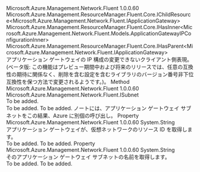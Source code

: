 <Type Name="IApplicationGatewayIPConfiguration" FullName="Microsoft.Azure.Management.Network.Fluent.IApplicationGatewayIPConfiguration">
  <TypeSignature Language="C#" Value="public interface IApplicationGatewayIPConfiguration : Microsoft.Azure.Management.ResourceManager.Fluent.Core.IChildResource&lt;Microsoft.Azure.Management.Network.Fluent.IApplicationGateway&gt;, Microsoft.Azure.Management.ResourceManager.Fluent.Core.IHasInner&lt;Microsoft.Azure.Management.Network.Fluent.Models.ApplicationGatewayIPConfigurationInner&gt;, Microsoft.Azure.Management.ResourceManager.Fluent.Core.IHasParent&lt;Microsoft.Azure.Management.Network.Fluent.IApplicationGateway&gt;" />
  <TypeSignature Language="ILAsm" Value=".class public interface auto ansi abstract IApplicationGatewayIPConfiguration implements class Microsoft.Azure.Management.ResourceManager.Fluent.Core.IChildResource`1&lt;class Microsoft.Azure.Management.Network.Fluent.IApplicationGateway&gt;, class Microsoft.Azure.Management.ResourceManager.Fluent.Core.IHasInner`1&lt;class Microsoft.Azure.Management.Network.Fluent.Models.ApplicationGatewayIPConfigurationInner&gt;, class Microsoft.Azure.Management.ResourceManager.Fluent.Core.IHasName, class Microsoft.Azure.Management.ResourceManager.Fluent.Core.IHasParent`1&lt;class Microsoft.Azure.Management.Network.Fluent.IApplicationGateway&gt;, class Microsoft.Azure.Management.ResourceManager.Fluent.Core.ResourceActions.IIndexable" />
  <TypeSignature Language="DocId" Value="T:Microsoft.Azure.Management.Network.Fluent.IApplicationGatewayIPConfiguration" />
  <TypeSignature Language="VB.NET" Value="Public Interface IApplicationGatewayIPConfiguration&#xA;Implements IChildResource(Of IApplicationGateway), IHasInner(Of ApplicationGatewayIPConfigurationInner), IHasParent(Of IApplicationGateway)" />
  <TypeSignature Language="F#" Value="type IApplicationGatewayIPConfiguration = interface&#xA;    interface IHasInner&lt;ApplicationGatewayIPConfigurationInner&gt;&#xA;    interface IChildResource&lt;IApplicationGateway&gt;&#xA;    interface IHasName&#xA;    interface IIndexable&#xA;    interface IHasParent&lt;IApplicationGateway&gt;" />
  <AssemblyInfo>
    <AssemblyName>Microsoft.Azure.Management.Network.Fluent</AssemblyName>
    <AssemblyVersion>1.0.0.60</AssemblyVersion>
  </AssemblyInfo>
  <Interfaces>
    <Interface>
      <InterfaceName>Microsoft.Azure.Management.ResourceManager.Fluent.Core.IChildResource&lt;Microsoft.Azure.Management.Network.Fluent.IApplicationGateway&gt;</InterfaceName>
    </Interface>
    <Interface>
      <InterfaceName>Microsoft.Azure.Management.ResourceManager.Fluent.Core.IHasInner&lt;Microsoft.Azure.Management.Network.Fluent.Models.ApplicationGatewayIPConfigurationInner&gt;</InterfaceName>
    </Interface>
    <Interface>
      <InterfaceName>Microsoft.Azure.Management.ResourceManager.Fluent.Core.IHasParent&lt;Microsoft.Azure.Management.Network.Fluent.IApplicationGateway&gt;</InterfaceName>
    </Interface>
  </Interfaces>
  <Docs>
    <summary>
            アプリケーション ゲートウェイの IP 構成の変更できないクライアント側表現。
            </summary>
    <remarks>
            (ベータ版: この機能はプレビュー期間中および将来のリリースでは、任意の互換性の期待に関係なく、削除を含む設定を含むライブラリのバージョン番号非下位互換性を保つ方法で変更されるようです。)。
            </remarks>
  </Docs>
  <Members>
    <Member MemberName="GetSubnet">
      <MemberSignature Language="C#" Value="public Microsoft.Azure.Management.Network.Fluent.ISubnet GetSubnet ();" />
      <MemberSignature Language="ILAsm" Value=".method public hidebysig newslot virtual instance class Microsoft.Azure.Management.Network.Fluent.ISubnet GetSubnet() cil managed" />
      <MemberSignature Language="DocId" Value="M:Microsoft.Azure.Management.Network.Fluent.IApplicationGatewayIPConfiguration.GetSubnet" />
      <MemberSignature Language="VB.NET" Value="Public Function GetSubnet () As ISubnet" />
      <MemberSignature Language="F#" Value="abstract member GetSubnet : unit -&gt; Microsoft.Azure.Management.Network.Fluent.ISubnet" Usage="iApplicationGatewayIPConfiguration.GetSubnet " />
      <MemberType>Method</MemberType>
      <AssemblyInfo>
        <AssemblyName>Microsoft.Azure.Management.Network.Fluent</AssemblyName>
        <AssemblyVersion>1.0.0.60</AssemblyVersion>
      </AssemblyInfo>
      <ReturnValue>
        <ReturnType>Microsoft.Azure.Management.Network.Fluent.ISubnet</ReturnType>
      </ReturnValue>
      <Parameters />
      <Docs>
        <summary>To be added.</summary>
        <returns>To be added.</returns>
        <remarks>To be added.</remarks>
        <return>
            ノートには、アプリケーション ゲートウェイ サブネットをこの結果、Azure に別個の呼び出し。
            </return>
      </Docs>
    </Member>
    <Member MemberName="NetworkId">
      <MemberSignature Language="C#" Value="public string NetworkId { get; }" />
      <MemberSignature Language="ILAsm" Value=".property instance string NetworkId" />
      <MemberSignature Language="DocId" Value="P:Microsoft.Azure.Management.Network.Fluent.IApplicationGatewayIPConfiguration.NetworkId" />
      <MemberSignature Language="VB.NET" Value="Public ReadOnly Property NetworkId As String" />
      <MemberSignature Language="F#" Value="member this.NetworkId : string" Usage="Microsoft.Azure.Management.Network.Fluent.IApplicationGatewayIPConfiguration.NetworkId" />
      <MemberType>Property</MemberType>
      <AssemblyInfo>
        <AssemblyName>Microsoft.Azure.Management.Network.Fluent</AssemblyName>
        <AssemblyVersion>1.0.0.60</AssemblyVersion>
      </AssemblyInfo>
      <ReturnValue>
        <ReturnType>System.String</ReturnType>
      </ReturnValue>
      <Docs>
        <summary>
            アプリケーション ゲートウェイが、仮想ネットワークのリソース ID を取得します。
            </summary>
        <value>To be added.</value>
        <remarks>To be added.</remarks>
      </Docs>
    </Member>
    <Member MemberName="SubnetName">
      <MemberSignature Language="C#" Value="public string SubnetName { get; }" />
      <MemberSignature Language="ILAsm" Value=".property instance string SubnetName" />
      <MemberSignature Language="DocId" Value="P:Microsoft.Azure.Management.Network.Fluent.IApplicationGatewayIPConfiguration.SubnetName" />
      <MemberSignature Language="VB.NET" Value="Public ReadOnly Property SubnetName As String" />
      <MemberSignature Language="F#" Value="member this.SubnetName : string" Usage="Microsoft.Azure.Management.Network.Fluent.IApplicationGatewayIPConfiguration.SubnetName" />
      <MemberType>Property</MemberType>
      <AssemblyInfo>
        <AssemblyName>Microsoft.Azure.Management.Network.Fluent</AssemblyName>
        <AssemblyVersion>1.0.0.60</AssemblyVersion>
      </AssemblyInfo>
      <ReturnValue>
        <ReturnType>System.String</ReturnType>
      </ReturnValue>
      <Docs>
        <summary>
            そのアプリケーション ゲートウェイ サブネットの名前を取得します。
            </summary>
        <value>To be added.</value>
        <remarks>To be added.</remarks>
      </Docs>
    </Member>
  </Members>
</Type>